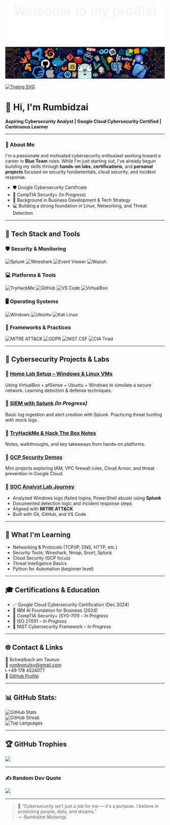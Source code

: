 ![](assets/Bottom_up.svg)

![](assets/header_.png)

[![Typing SVG](https://readme-typing-svg.herokuapp.com?color=%2336BCF7&center=true&vCenter=true&width=700&lines=Hi+there+👋,+I+am+Rumbidzai+Mutsengi;Aspiring+SOC+Analyst+%7C+Cybersecurity+Learner;Google+Cloud+Cybersecurity+Certified;Security%2B+%28SY0-701%29+in+progress;Hands-on+with+Splunk%2C+Wireshark%2C+GCP;Always+learning+and+threat+hunting+🚨)](https://git.io/typing-svg)

# 👋 Hi, I'm Rumbidzai

**Aspiring Cybersecurity Analyst | Google Cloud Cybersecurity Certified | Continuous Learner**

---

### 🧠 About Me

I'm a passionate and motivated cybersecurity enthusiast working toward a career in **Blue Team** roles. While I'm just starting out, I’ve already begun building my skills through **hands-on labs**, **certifications**, and **personal projects** focused on security fundamentals, cloud security, and incident response.

- 🛡️ Google Cybersecurity Certificate
- 📘 CompTIA Security+ (In Progress)
- 💼 Background in Business Development & Tech Strategy
- 💻 Building a strong foundation in Linux, Networking, and Threat Detection

---

## 🚀 Tech Stack and Tools

### 🛡️ Security & Monitoring

![Splunk](https://img.shields.io/badge/Splunk-000000?style=for-the-badge&logo=splunk&logoColor=white)
![Wireshark](https://img.shields.io/badge/Wireshark-1679A7?style=for-the-badge&logo=wireshark&logoColor=white)
![Event Viewer](https://img.shields.io/badge/Event%20Viewer-0078D6?style=for-the-badge&logo=windows&logoColor=white)
![Wazuh](https://img.shields.io/badge/Wazuh-005F9E?style=for-the-badge&logo=data&logoColor=white)

### 💻 Platforms & Tools

![TryHackMe](https://img.shields.io/badge/TryHackMe-212121?style=for-the-badge&logo=tryhackme&logoColor=white)
![GitHub](https://img.shields.io/badge/GitHub-181717?style=for-the-badge&logo=github&logoColor=white)
![VS Code](https://img.shields.io/badge/VS%20Code-007ACC?style=for-the-badge&logo=visual-studio-code&logoColor=white)
![VirtualBox](https://img.shields.io/badge/VirtualBox-183A61?style=for-the-badge&logo=virtualbox&logoColor=white)

### 🖥️ Operating Systems

![Windows](https://img.shields.io/badge/Windows-0078D6?style=for-the-badge&logo=windows&logoColor=white)
![Ubuntu](https://img.shields.io/badge/Ubuntu-E95420?style=for-the-badge&logo=ubuntu&logoColor=white)
![Kali Linux](https://img.shields.io/badge/Kali_Linux-268BCE?style=for-the-badge&logo=kalilinux&logoColor=white)

### 📄 Frameworks & Practices

![MITRE ATT&CK](https://img.shields.io/badge/MITRE_ATT&CK-FF0000?style=for-the-badge)
![GDPR](https://img.shields.io/badge/GDPR-0052CC?style=for-the-badge)
![NIST CSF](https://img.shields.io/badge/NIST_CSF-0078D4?style=for-the-badge)
![CIA Triad](https://img.shields.io/badge/CIA_Triad-800000?style=for-the-badge)

---

## 🔐 Cybersecurity Projects & Labs

### 🔹 [Home Lab Setup – Windows & Linux VMs](https://github.com/rumbidzai19/homelab-setup)

Using VirtualBox + pfSense + Ubuntu + Windows to simulate a secure network. Learning detection & defense techniques.

### 🔹 [SIEM with Splunk](https://github.com/rumbidzai19/splunk-blue-team-lab) _(In Progress)_

Basic log ingestion and alert creation with Splunk. Practicing threat hunting with mock logs.

### 🔹 [TryHackMe & Hack The Box Notes](https://github.com/rumbidzai19/cyber-notes)

Notes, walkthroughs, and key takeaways from hands-on platforms.

### 🔹 [GCP Security Demos](https://github.com/rumbidzai19/gcp-security-demos)

Mini projects exploring IAM, VPC firewall rules, Cloud Armor, and threat prevention in Google Cloud.

### 🔹 [SOC Analyst Lab Journey](https://github.com/Rumbidzai19/SOC-Analyst-Lab-Journey)

- Analyzed Windows logs (failed logins, PowerShell abuse) using **Splunk**
- Documented detection logic and incident response steps
- Aligned with **MITRE ATT&CK**
- Built with Git, GitHub, and VS Code

---

## 📘 What I'm Learning

- Networking & Protocols (TCP/IP, DNS, HTTP, etc.)
- Security Tools: Wireshark, Nmap, Snort, Splunk
- Cloud Security (GCP focus)
- Threat Intelligence Basics
- Python for Automation (beginner level)

---

## 🎓 Certifications & Education

- ✅ Google Cloud Cybersecurity Certification (Dec 2024)
- 📘 IBM AI Foundation for Business (2024)
- 📘 CompTIA Security+ (SY0-701) – _In Progress_
- 📘 ISO 27001 – _In Progress_
- 📘 NIST Cybersecurity Framework – _In Progress_

---

## 🌐 Contact & Links

📍 Schwalbach am Taunus  
📧 rumbymutsy@gmail.com  
📞 +49 178 4524077  
🔗 [GitHub Profile](https://github.com/Rumbidzai19)

---

## 📊 GitHub Stats:

![GitHub Stats](https://github-readme-stats.vercel.app/api?username=Rumbidzai19&theme=dracula&show_icons=true&hide_border=false&count_private=true)<br/>
![GitHub Streak](https://streak-stats.demolab.com?user=Rumbidzai19&theme=dracula&hide_border=false)<br/>
![Top Languages](https://github-readme-stats.vercel.app/api/top-langs/?username=Rumbidzai19&theme=dracula&show_icons=true&hide_border=false&layout=compact)

---

## 🏆 GitHub Trophies

![](https://github-profile-trophy.vercel.app/?username=Rumbidzai19&theme=dracula&no-frame=false&no-bg=false&margin-w=4)

---

### ✍️ Random Dev Quote

![](https://quotes-github-readme.vercel.app/api?type=horizontal&theme=tokyonight)

---

> 💬 “Cybersecurity isn’t just a job for me — it's a purpose. I believe in protecting people, data, and dreams.”  
> — _Rumbidzai Mutsengi_
